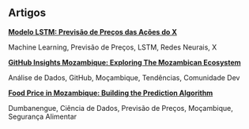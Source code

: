 ## Artigos

[**Modelo LSTM: Previsão de Preços das Ações do X**](https://medium.com/@zauzau/redes-neurais-lstm-previs%C3%A3o-dos-pre%C3%A7os-das-ac%C3%A7%C3%B5es-do-x-026ff9c26819)

Machine Learning, Previsão de Preços, LSTM, Redes Neurais, X 

[**GitHub Insights Mozambique: Exploring The Mozambican Ecosystem**](https://medium.com/@zauzau/github-insights-exploring-the-mozambican-developer-ecosystem-a3aa1b2afffe)  

Análise de Dados, GitHub, Moçambique, Tendências, Comunidade Dev

[**Food Price in Mozambique: Building the Prediction Algorithm**](https://medium.com/@zauzau/food-price-in-mozambique-building-the-prediction-algorithm-1c2c80beea4a)  

Dumbanengue, Ciência de Dados, Previsão de Preços, Moçambique, Segurança Alimentar
